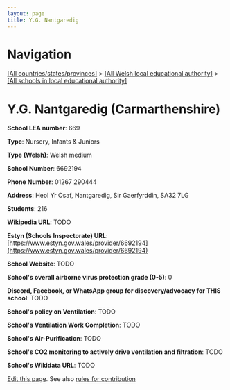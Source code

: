 ```yaml
---
layout: page
title: Y.G. Nantgaredig
---
```

# Navigation

[[All countries/states/provinces]](../../..) > [[All Welsh local educational authority]](../..) > [[All schools in local educational authority]](..)

# Y.G. Nantgaredig (Carmarthenshire)

**School LEA number**: 669

**Type**: Nursery, Infants & Juniors

**Type (Welsh)**: Welsh medium

**School Number**: 6692194

**Phone Number**: 01267 290444

**Address**: Heol Yr Osaf, Nantgaredig, Sir Gaerfyrddin, SA32 7LG

**Students**: 216

**Wikipedia URL**: TODO

**Estyn (Schools Inspectorate) URL**: [https://www.estyn.gov.wales/provider/6692194](https://www.estyn.gov.wales/provider/6692194)

**School Website**: TODO

**School's overall airborne virus protection grade (0-5)**: 0

**Discord, Facebook, or WhatsApp group for discovery/advocacy for THIS school**: TODO

**School's policy on Ventilation**: TODO

**School's Ventilation Work Completion**: TODO

**School's Air-Purification**: TODO

**School's CO2 monitoring to actively drive ventilation and filtration**: TODO

**School's Wikidata URL**: TODO




[Edit this page](https://github.com/VentilationProject/Wales/edit/prif/./Carmarthenshire/Y.G._Nantgaredig.md). See also [rules for contribution](../../../contribution-rules/)